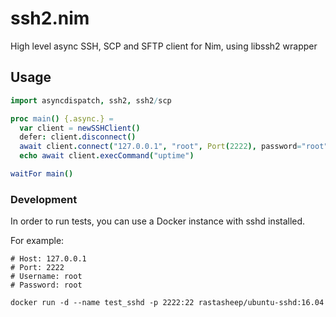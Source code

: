 # ssh2.nim
High level async SSH, SCP and SFTP client for Nim, using libssh2 wrapper

## Usage
```nim
import asyncdispatch, ssh2, ssh2/scp

proc main() {.async.} =
  var client = newSSHClient()
  defer: client.disconnect()
  await client.connect("127.0.0.1", "root", Port(2222), password="root")
  echo await client.execCommand("uptime")

waitFor main()
```

### Development
In order to run tests, you can use a Docker instance with sshd installed.

For example:

```
# Host: 127.0.0.1
# Port: 2222
# Username: root
# Password: root

docker run -d --name test_sshd -p 2222:22 rastasheep/ubuntu-sshd:16.04
```